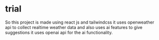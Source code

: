 # trial

So this project is made using react js and tailwindcss 
it uses openweather api to collect realtime weather data and also uses ai features to give suggestions 
it uses openai api for the ai functionality.
